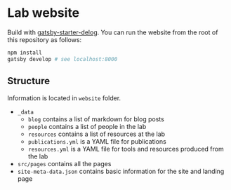 # Lab website

Build with [gatsby-starter-delog](https://github.com/W3Layouts/gatsby-starter-delog).
You can run the website from the root of this repository as follows:

```sh
npm install
gatsby develop # see localhost:8000
```

## Structure

Information is located in `website` folder.

- `_data`
  - `blog` contains a list of markdown for blog posts
  - `people` contains a list of people in the lab
  - `resources` contains a list of resources at the lab
  - `publications.yml` is a YAML file for publications
  - `resources.yml` is a YAML file for tools and resources produced from the lab
- `src/pages` contains all the pages
- `site-meta-data.json` contains basic information for the site and landing page
